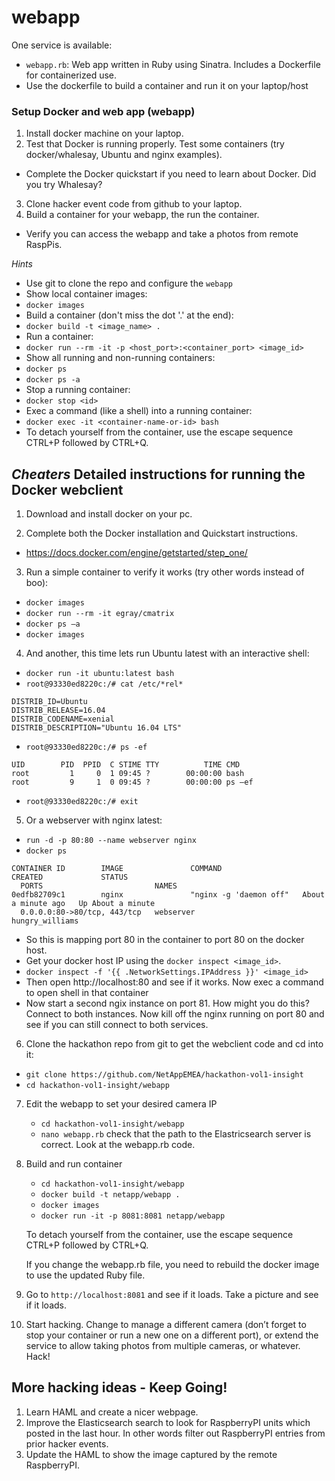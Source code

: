 # webapp

One service is available:

* `webapp.rb`: Web app written in Ruby using Sinatra. Includes a Dockerfile for containerized use.
* Use the dockerfile to build a container and run it on your laptop/host


### Setup Docker and web app (webapp)
1. Install docker machine on your laptop.
2. Test that Docker is running properly. Test some containers (try docker/whalesay, Ubuntu and nginx examples).
  * Complete the Docker quickstart if you need to learn about Docker.  Did you try Whalesay?
3. Clone hacker event code from github to your laptop.
4. Build a container for your webapp, the run the container.
  * Verify you can access the webapp and take a photos from remote RaspPis.

*Hints*

* Use git to clone the repo and configure the `webapp`
* Show local container images:
 *  `docker images`
 * Build a container (don't miss the dot '.' at the end):
  *  `docker build -t <image_name> .`
* Run a container:
 *  `docker run --rm -it -p <host_port>:<container_port> <image_id>`
* Show all running and non-running containers:
 *  `docker ps`
 *  `docker ps -a`
* Stop a running container:
 *  `docker stop <id>`
* Exec a command (like a shell) into a running container:
 *  `docker exec -it <container-name-or-id> bash`
* To detach yourself from the container, use the escape sequence CTRL+P followed by CTRL+Q.

## *Cheaters* Detailed instructions for running the Docker webclient

1. Download and install docker on your pc.

2. Complete both the Docker installation and Quickstart instructions.
  * https://docs.docker.com/engine/getstarted/step_one/

3. Run a simple container to verify it works (try other words instead of boo):
  * `docker images`
  * `docker run --rm -it egray/cmatrix`
  * `docker ps –a`
  * `docker images`

4. And another, this time lets run Ubuntu latest with an interactive shell:
  * `docker run -it ubuntu:latest bash`
  * `root@93330ed8220c:/# cat /etc/*rel*`

  ```
  DISTRIB_ID=Ubuntu
  DISTRIB_RELEASE=16.04
  DISTRIB_CODENAME=xenial
  DISTRIB_DESCRIPTION="Ubuntu 16.04 LTS"
  ```

  * `root@93330ed8220c:/# ps -ef`

  ```
  UID        PID  PPID  C STIME TTY          TIME CMD
  root         1     0  1 09:45 ?        00:00:00 bash
  root         9     1  0 09:45 ?        00:00:00 ps –ef
  ```

  * `root@93330ed8220c:/# exit`

5. Or a webserver with nginx latest:
  * `run -d -p 80:80 --name webserver nginx`
  * `docker ps`

  ```
  CONTAINER ID        IMAGE               COMMAND                  CREATED             STATUS           
    PORTS                         NAMES
  0edfb82709c1        nginx               "nginx -g 'daemon off"   About a minute ago   Up About a minute   
    0.0.0.0:80->80/tcp, 443/tcp   webserver                     hungry_williams
  ```

  * So this is mapping port 80 in the container to port 80 on the docker host.  
  * Get your docker host IP using the `docker inspect <image_id>`.  
  * `docker inspect -f '{{ .NetworkSettings.IPAddress }}' <image_id>`
  * Then open http://localhost:80 and see if it works. Now exec a command to open shell in that container
  * Now start a second ngix instance on port 81.  How might you do this?  Connect to both instances.  Now kill off the nginx running on port 80 and see if you can still connect to both services.

6. Clone the hackathon repo from git to get the webclient code and cd into it:
  * `git clone https://github.com/NetAppEMEA/hackathon-vol1-insight`
  * `cd hackathon-vol1-insight/webapp`

7. Edit the webapp to set your desired camera IP
	  * `cd hackathon-vol1-insight/webapp`
	  * `nano webapp.rb`
      check that the path to the Elastricsearch server is correct.  Look at the webapp.rb code.

8. Build and run container
	  * `cd hackathon-vol1-insight/webapp`
	  * `docker build -t netapp/webapp .`
	  * `docker images`
	  * `docker run -it -p 8081:8081 netapp/webapp`

    To detach yourself from the container, use the escape sequence CTRL+P followed by CTRL+Q.  

    If you change the webapp.rb file, you need to rebuild the docker image to use the updated Ruby file.

9. Go to `http://localhost:8081` and see if it loads.  Take a picture and see if it loads.

10. Start hacking.  Change to manage a different camera (don’t forget to stop your container or run a new one on a different port), or extend the service to allow taking photos from multiple cameras, or whatever.  Hack!

## More hacking ideas - Keep Going!
1. Learn HAML and create a nicer webpage.
2. Improve the Elasticsearch search to look for RaspberryPI units which posted in the last hour.  In other words filter out RaspberryPI entries from prior hacker events.
3. Update the HAML to show the image captured by the remote RaspberryPI.  
